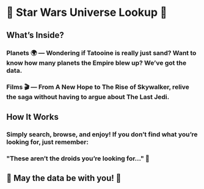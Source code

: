 # 🌌 Star Wars Universe Lookup 🚀
## What’s Inside?
### Planets 🌍 — Wondering if Tatooine is really just sand? Want to know how many planets the Empire blew up? We’ve got the data.
### Films 🎬 — From A New Hope to The Rise of Skywalker, relive the saga without having to argue about The Last Jedi.

 ## How It Works
### Simply search, browse, and enjoy! If you don’t find what you’re looking for, just remember:
### "These aren’t the droids you’re looking for..." 👀

## 💫 May the data be with you! 💫

